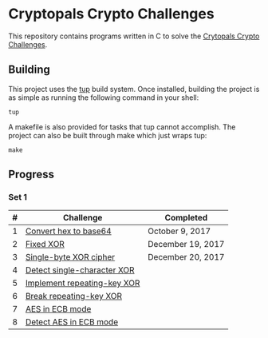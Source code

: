 # Cryptopals Crypto Challenges

This repository contains programs written in C to solve the [Crytopals Crypto
Challenges](https://cryptopals.com).

## Building

This project uses the [tup](http://gittup.org/tup) build system. Once installed,
building the project is as simple as running the following command in your
shell:

```shell
tup
```

A makefile is also provided for tasks that tup cannot accomplish. The project
can also be built through make which just wraps tup:

```shell
make
```

## Progress

### Set 1

| #   | Challenge                        | Completed         |
| --- | -------------------------------- | ----------------- |
| 1   | [Convert hex to base64][1]       | October 9, 2017   |
| 2   | [Fixed XOR][2]                   | December 19, 2017 |
| 3   | [Single-byte XOR cipher][3]      | December 20, 2017 |
| 4   | [Detect single-character XOR][4] |                   |
| 5   | [Implement repeating-key XOR][5] |                   |
| 6   | [Break repeating-key XOR][6]     |                   |
| 7   | [AES in ECB mode][7]             |                   |
| 8   | [Detect AES in ECB mode][8]      |                   |

[1]: https://cryptopals.com/sets/1/challenges/1
[2]: https://cryptopals.com/sets/1/challenges/2
[3]: https://cryptopals.com/sets/1/challenges/3
[4]: https://cryptopals.com/sets/1/challenges/4
[5]: https://cryptopals.com/sets/1/challenges/5
[6]: https://cryptopals.com/sets/1/challenges/6
[7]: https://cryptopals.com/sets/1/challenges/7
[8]: https://cryptopals.com/sets/1/challenges/8
